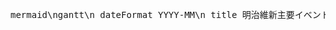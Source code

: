 <pre>mermaid\ngantt\n dateFormat YYYY-MM\n title 明治維新主要イベント\n 1837-04 :milestone, 大塩平八郎の乱, 0d\n 1867-10 :milestone, 大政奉還, 0d\n</pre>
